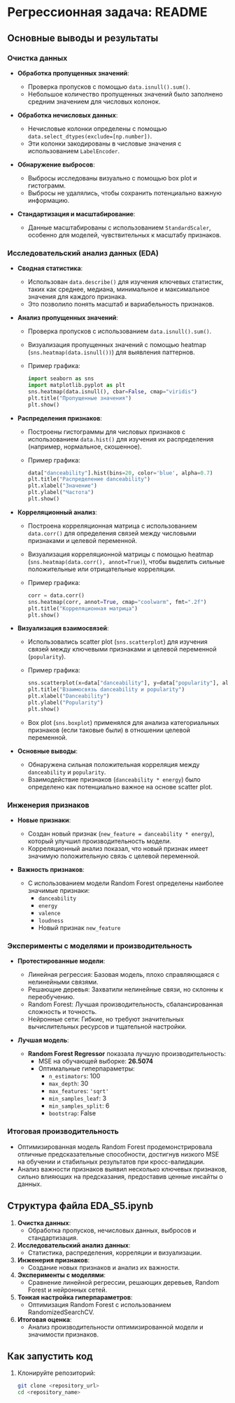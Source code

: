 # Регрессионная задача: README

## Основные выводы и результаты

### Очистка данных
- **Обработка пропущенных значений**:
  - Проверка пропусков с помощью `data.isnull().sum()`.
  - Небольшое количество пропущенных значений было заполнено средним значением для числовых колонок.

- **Обработка нечисловых данных**:
  - Нечисловые колонки определены с помощью `data.select_dtypes(exclude=[np.number])`.
  - Эти колонки закодированы в числовые значения с использованием `LabelEncoder`.

- **Обнаружение выбросов**:
  - Выбросы исследованы визуально с помощью box plot и гистограмм.
  - Выбросы не удалялись, чтобы сохранить потенциально важную информацию.

- **Стандартизация и масштабирование**:
  - Данные масштабированы с использованием `StandardScaler`, особенно для моделей, чувствительных к масштабу признаков.

### Исследовательский анализ данных (EDA)
- **Сводная статистика**:
  - Использован `data.describe()` для изучения ключевых статистик, таких как среднее, медиана, минимальное и максимальное значения для каждого признака.
  - Это позволило понять масштаб и вариабельность признаков.

- **Анализ пропущенных значений**:
  - Проверка пропусков с использованием `data.isnull().sum()`.
  - Визуализация пропущенных значений с помощью heatmap (`sns.heatmap(data.isnull())`) для выявления паттернов.
  - Пример графика:

    ```python
    import seaborn as sns
    import matplotlib.pyplot as plt
    sns.heatmap(data.isnull(), cbar=False, cmap="viridis")
    plt.title("Пропущенные значения")
    plt.show()
    ```

- **Распределения признаков**:
  - Построены гистограммы для числовых признаков с использованием `data.hist()` для изучения их распределения (например, нормальное, скошенное).
  - Пример графика:

    ```python
    data["danceability"].hist(bins=20, color='blue', alpha=0.7)
    plt.title("Распределение danceability")
    plt.xlabel("Значение")
    plt.ylabel("Частота")
    plt.show()
    ```

- **Корреляционный анализ**:
  - Построена корреляционная матрица с использованием `data.corr()` для определения связей между числовыми признаками и целевой переменной.
  - Визуализация корреляционной матрицы с помощью heatmap (`sns.heatmap(data.corr(), annot=True)`), чтобы выделить сильные положительные или отрицательные корреляции.
  - Пример графика:

    ```python
    corr = data.corr()
    sns.heatmap(corr, annot=True, cmap="coolwarm", fmt=".2f")
    plt.title("Корреляционная матрица")
    plt.show()
    ```

- **Визуализация взаимосвязей**:
  - Использовались scatter plot (`sns.scatterplot`) для изучения связей между ключевыми признаками и целевой переменной (`popularity`).
  - Пример графика:

    ```python
    sns.scatterplot(x=data["danceability"], y=data["popularity"], alpha=0.6)
    plt.title("Взаимосвязь danceability и popularity")
    plt.xlabel("Danceability")
    plt.ylabel("Popularity")
    plt.show()
    ```

  - Box plot (`sns.boxplot`) применялся для анализа категориальных признаков (если таковые были) в отношении целевой переменной.

- **Основные выводы**:
  - Обнаружена сильная положительная корреляция между `danceability` и `popularity`.
  - Взаимодействие признаков (`danceability * energy`) было определено как потенциально важное на основе scatter plot.

### Инженерия признаков
- **Новые признаки**:
  - Создан новый признак (`new_feature = danceability * energy`), который улучшил производительность модели.
  - Корреляционный анализ показал, что новый признак имеет значимую положительную связь с целевой переменной.

- **Важность признаков**:
  - С использованием модели Random Forest определены наиболее значимые признаки:
    - `danceability`
    - `energy`
    - `valence`
    - `loudness`
    - Новый признак `new_feature`

### Эксперименты с моделями и производительность
- **Протестированные модели**:
  - Линейная регрессия: Базовая модель, плохо справляющаяся с нелинейными связями.
  - Решающие деревья: Захватили нелинейные связи, но склонны к переобучению.
  - Random Forest: Лучшая производительность, сбалансированная сложность и точность.
  - Нейронные сети: Гибкие, но требуют значительных вычислительных ресурсов и тщательной настройки.

- **Лучшая модель**:
  - **Random Forest Regressor** показала лучшую производительность:
    - MSE на обучающей выборке: **26.5074**
    - Оптимальные гиперпараметры:
      - `n_estimators`: 100
      - `max_depth`: 30
      - `max_features`: `'sqrt'`
      - `min_samples_leaf`: 3
      - `min_samples_split`: 6
      - `bootstrap`: False

### Итоговая производительность
- Оптимизированная модель Random Forest продемонстрировала отличные предсказательные способности, достигнув низкого MSE на обучении и стабильных результатов при кросс-валидации.
- Анализ важности признаков выявил несколько ключевых признаков, сильно влияющих на предсказания, предоставив ценные инсайты о данных.

## Структура файла EDA_S5.ipynb
1. **Очистка данных**:
   - Обработка пропусков, нечисловых данных, выбросов и стандартизация.
2. **Исследовательский анализ данных**:
   - Статистика, распределения, корреляции и визуализации.
3. **Инженерия признаков**:
   - Создание новых признаков и анализ их важности.
4. **Эксперименты с моделями**:
   - Сравнение линейной регрессии, решающих деревьев, Random Forest и нейронных сетей.
5. **Тонкая настройка гиперпараметров**:
   - Оптимизация Random Forest с использованием RandomizedSearchCV.
6. **Итоговая оценка**:
   - Анализ производительности оптимизированной модели и значимости признаков.

## Как запустить код
1. Клонируйте репозиторий:
   ```bash
   git clone <repository_url>
   cd <repository_name>

